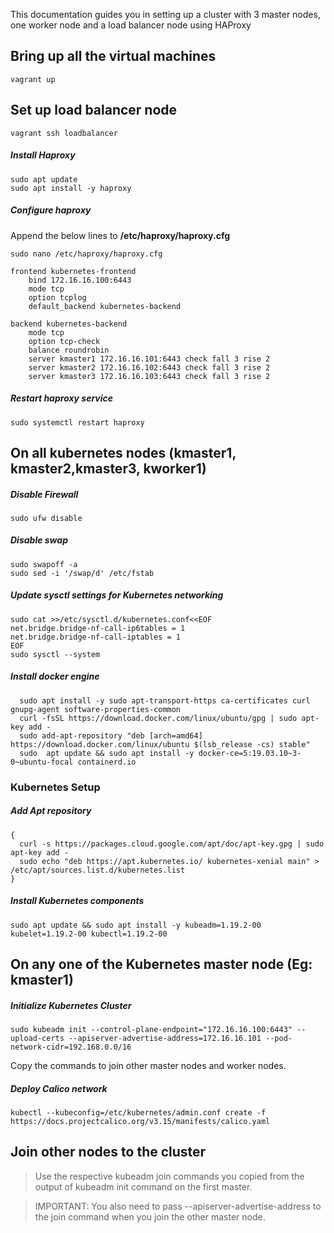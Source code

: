 This documentation guides you in setting up a cluster with 3 master nodes, one worker node and a load balancer node using HAProxy

## Bring up all the virtual machines
```
vagrant up
```

## Set up load balancer node
```
vagrant ssh loadbalancer
```

##### Install Haproxy
```
sudo apt update 
sudo apt install -y haproxy
```
##### Configure haproxy
Append the below lines to **/etc/haproxy/haproxy.cfg**

```
sudo nano /etc/haproxy/haproxy.cfg
```

```
frontend kubernetes-frontend
    bind 172.16.16.100:6443
    mode tcp
    option tcplog
    default_backend kubernetes-backend

backend kubernetes-backend
    mode tcp
    option tcp-check
    balance roundrobin
    server kmaster1 172.16.16.101:6443 check fall 3 rise 2
    server kmaster2 172.16.16.102:6443 check fall 3 rise 2
    server kmaster3 172.16.16.103:6443 check fall 3 rise 2
```
##### Restart haproxy service
```
sudo systemctl restart haproxy
```

## On all kubernetes nodes (kmaster1, kmaster2,kmaster3, kworker1)
##### Disable Firewall
```
sudo ufw disable
```
##### Disable swap
```
sudo swapoff -a
sudo sed -i '/swap/d' /etc/fstab
```
##### Update sysctl settings for Kubernetes networking
```
sudo cat >>/etc/sysctl.d/kubernetes.conf<<EOF
net.bridge.bridge-nf-call-ip6tables = 1
net.bridge.bridge-nf-call-iptables = 1
EOF
sudo sysctl --system
```
##### Install docker engine
```
  sudo apt install -y sudo apt-transport-https ca-certificates curl gnupg-agent software-properties-common
  curl -fsSL https://download.docker.com/linux/ubuntu/gpg | sudo apt-key add -
  sudo add-apt-repository "deb [arch=amd64] https://download.docker.com/linux/ubuntu $(lsb_release -cs) stable"
  sudo  apt update && sudo apt install -y docker-ce=5:19.03.10~3-0~ubuntu-focal containerd.io
```
### Kubernetes Setup
##### Add Apt repository
```
{
  curl -s https://packages.cloud.google.com/apt/doc/apt-key.gpg | sudo apt-key add -
  sudo echo "deb https://apt.kubernetes.io/ kubernetes-xenial main" > /etc/apt/sources.list.d/kubernetes.list
}
```
##### Install Kubernetes components
```
sudo apt update && sudo apt install -y kubeadm=1.19.2-00 kubelet=1.19.2-00 kubectl=1.19.2-00
```
## On any one of the Kubernetes master node (Eg: kmaster1)
##### Initialize Kubernetes Cluster
```
sudo kubeadm init --control-plane-endpoint="172.16.16.100:6443" --upload-certs --apiserver-advertise-address=172.16.16.101 --pod-network-cidr=192.168.0.0/16
```
Copy the commands to join other master nodes and worker nodes.
##### Deploy Calico network
```
kubectl --kubeconfig=/etc/kubernetes/admin.conf create -f https://docs.projectcalico.org/v3.15/manifests/calico.yaml
```

## Join other nodes to the cluster 
> Use the respective kubeadm join commands you copied from the output of kubeadm init command on the first master.

> IMPORTANT: You also need to pass --apiserver-advertise-address to the join command when you join the other master node.
